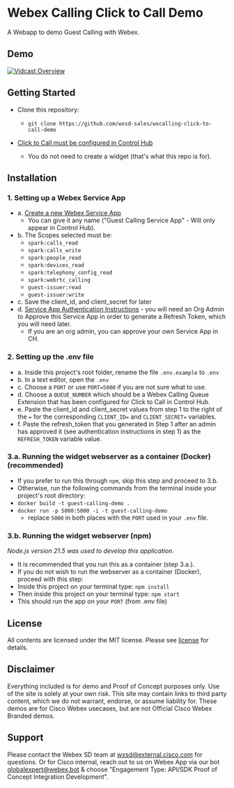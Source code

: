 # Webex Calling Click to Call Demo

A Webapp to demo Guest Calling with Webex.

## Demo
[![Vidcast Overview]()](https://app.vidcast.io/share/e10b0087-68df-49d4-a730-38b9fc8b71c3)


## Getting Started

- Clone this repository:
  - ```git clone https://github.com/wxsd-sales/wxcalling-click-to-call-demo```

- [Click to Call must be configured in Control Hub](https://help.webex.com/en-us/article/ndzk21eb/Enable-customers-to-reach-your-organization-using-browser-based-click-to-call?_gl=1*1d1snt7*_gcl_au*NDI2OTEwODc1LjE3NDI4MzQ4ODAuMzYyNjU5MDUwLjE3NDM3MDQ3ODIuMTc0MzcwNDc4MQ..#configure_click-to-call)
  - You do not need to create a widget (that's what this repo is for).

## Installation

### 1. Setting up a Webex Service App

* a. [Create a new Webex Service App](https://developer.webex.com/my-apps/new)
  * You can give it any name ("Guest Calling Service App" - Will only appear in Control Hub).
* b. The Scopes selected must be:
  * ```spark:calls_read```
  * ```spark:calls_write```
  * ```spark:people_read```
  * ```spark:devices_read```
  * ```spark:telephony_config_read```
  * ```spark:webrtc_calling```
  * ```guest-issuer:read```
  * ```guest-issuer:write```
* c. Save the client_id, and client_secret for later
* d. [Service App Authentication Instructions](https://developer.webex.com/docs/service-apps) - you will need an Org Admin to Approve this Service App in order to generate a Refresh Token, which you will need later.
  * If you are an org admin, you can approve your own Service App in CH.


### 2. Setting up the .env file
- a. Inside this project's root folder, rename the file ```.env.example``` to ```.env```
- b. In a text editor, open the ```.env```
- c. Choose a ```PORT``` or use ```PORT=5000``` if you are not sure what to use.
- d. Choose a ```QUEUE_NUMBER``` which should be a Webex Calling Queue Extension that has been configured for Click to Call in Control Hub.
- e. Paste the client_id and client_secret values from step 1 to the right of the ```=``` for the corresponding ```CLIENT_ID=``` and ```CLIENT_SECRET=``` variables.
- f. Paste the refresh_token that you generated in Step 1 after an admin has approved it (see authentication instructions in step 1) as the ```REFRESH_TOKEN``` variable value.

### 3.a. Running the widget webserver as a container (Docker) (recommended)

- If you prefer to run this through ```npm```, skip this step and proceed to 3.b.
- Otherwise, run the following commands from the terminal inside your project's root directory:
- `docker build -t guest-calling-demo .`
- `docker run -p 5000:5000 -i -t guest-calling-demo`
  - replace `5000` in both places with the ```PORT``` used in your `.env` file.  

### 3.b. Running the widget webserver (npm)
_Node.js version 21.5 was used to develop this application._

- It is recommended that you run this as a container (step 3.a.).
- If you do not wish to run the webserver as a container (Docker), proceed with this step:
- Inside this project on your terminal type: `npm install`
- Then inside this project on your terminal type: `npm start`
- This should run the app on your ```PORT``` (from .env file)


## License

All contents are licensed under the MIT license. Please see [license](LICENSE) for details.

## Disclaimer

<!-- Keep the following here -->  
Everything included is for demo and Proof of Concept purposes only. Use of the site is solely at your own risk. This site may contain links to third party content, which we do not warrant, endorse, or assume liability for. These demos are for Cisco Webex usecases, but are not Official Cisco Webex Branded demos.
 
 
## Support

Please contact the Webex SD team at [wxsd@external.cisco.com](mailto:wxsd@external.cisco.com?subject=CCMeetingTransferWidget) for questions. Or for Cisco internal, reach out to us on Webex App via our bot globalexpert@webex.bot & choose "Engagement Type: API/SDK Proof of Concept Integration Development". 
